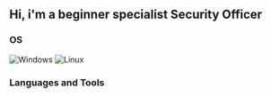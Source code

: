 ## Hi, i'm a beginner specialist Security Officer

### OS
![Windows](https://img.shields.io/badge/-Windows-#D235D2)
![Linux](https://img.shields.io/badge/-Linux_Kali-#D235D2)

### Languages and Tools 
